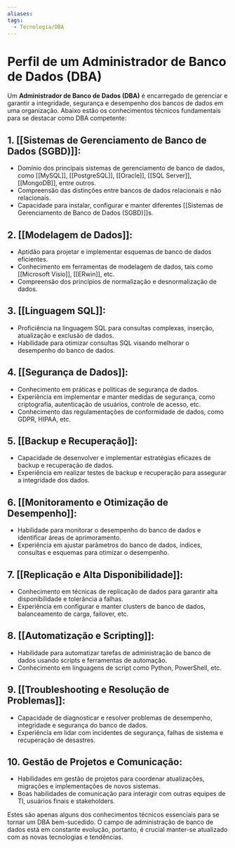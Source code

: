 ```yaml
---
aliases: 
tags:
  - Tecnologia/DBA
---
```

# Perfil de um Administrador de Banco de Dados (DBA)

Um **Administrador de Banco de Dados (DBA)** é encarregado de gerenciar e garantir a integridade, segurança e desempenho dos bancos de dados em uma organização. Abaixo estão os conhecimentos técnicos fundamentais para se destacar como DBA competente:

## 1. [[Sistemas de Gerenciamento de Banco de Dados (SGBD)]]:

- Domínio dos principais sistemas de gerenciamento de banco de dados, como [[MySQL]], [[PostgreSQL]], [[Oracle]], [[SQL Server]], [[MongoDB]], entre outros.
- Compreensão das distinções entre bancos de dados relacionais e não relacionais.
- Capacidade para instalar, configurar e manter diferentes [[Sistemas de Gerenciamento de Banco de Dados (SGBD)]]s.

## 2. [[Modelagem de Dados]]:

- Aptidão para projetar e implementar esquemas de banco de dados eficientes.
- Conhecimento em ferramentas de modelagem de dados, tais como [[Microsoft Visio]], [[ERwin]], etc.
- Compreensão dos princípios de normalização e desnormalização de dados.

## 3. [[Linguagem SQL]]:

- Proficiência na linguagem SQL para consultas complexas, inserção, atualização e exclusão de dados.
- Habilidade para otimizar consultas SQL visando melhorar o desempenho do banco de dados.

## 4. [[Segurança de Dados]]:

- Conhecimento em práticas e políticas de segurança de dados.
- Experiência em implementar e manter medidas de segurança, como criptografia, autenticação de usuários, controle de acesso, etc.
- Conhecimento das regulamentações de conformidade de dados, como GDPR, HIPAA, etc.

## 5. [[Backup e Recuperação]]:

- Capacidade de desenvolver e implementar estratégias eficazes de backup e recuperação de dados.
- Experiência em realizar testes de backup e recuperação para assegurar a integridade dos dados.

## 6. [[Monitoramento e Otimização de Desempenho]]:

- Habilidade para monitorar o desempenho do banco de dados e identificar áreas de aprimoramento.
- Experiência em ajustar parâmetros do banco de dados, índices, consultas e esquemas para otimizar o desempenho.

## 7. [[Replicação e Alta Disponibilidade]]:

- Conhecimento em técnicas de replicação de dados para garantir alta disponibilidade e tolerância a falhas.
- Experiência em configurar e manter clusters de banco de dados, balanceamento de carga, failover, etc.

## 8. [[Automatização e Scripting]]:

- Habilidade para automatizar tarefas de administração de banco de dados usando scripts e ferramentas de automação.
- Conhecimento em linguagens de script como Python, PowerShell, etc.

## 9. [[Troubleshooting e Resolução de Problemas]]:

- Capacidade de diagnosticar e resolver problemas de desempenho, integridade e segurança do banco de dados.
- Experiência em lidar com incidentes de segurança, falhas de sistema e recuperação de desastres.

## 10. Gestão de Projetos e Comunicação:

- Habilidades em gestão de projetos para coordenar atualizações, migrações e implementações de novos sistemas.
- Boas habilidades de comunicação para interagir com outras equipes de TI, usuários finais e stakeholders.

Estes são apenas alguns dos conhecimentos técnicos essenciais para se tornar um DBA bem-sucedido. O campo de administração de banco de dados está em constante evolução, portanto, é crucial manter-se atualizado com as novas tecnologias e tendências.
